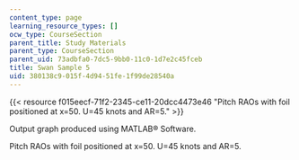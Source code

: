 ```yaml
---
content_type: page
learning_resource_types: []
ocw_type: CourseSection
parent_title: Study Materials
parent_type: CourseSection
parent_uid: 73adbfa0-7dc5-9bb0-11c0-1d7e2c45fceb
title: Swan Sample 5
uid: 380138c9-015f-4d94-51fe-1f99de28540a
---
```


{{< resource f015eecf-71f2-2345-ce11-20dcc4473e46 "Pitch RAOs with foil positioned at x=50. U=45 knots and AR=5." >}}

Output graph produced using MATLAB® Software.

Pitch RAOs with foil positioned at x=50. U=45 knots and AR=5.
